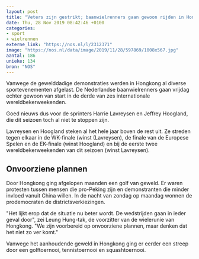 ```yaml
---
layout: post
title: "Veters zijn gestrikt; baanwielrenners gaan gewoon rijden in Hongkong"
date: Thu, 28 Nov 2019 08:42:46 +0100
categories: 
- sport 
- wielrennen 
externe_link: "https://nos.nl/l/2312371"
image: "https://nos.nl/data/image/2019/11/28/597869/1008x567.jpg"
aantal: 186
unieke: 134
bron: "NOS"
---
```


<p>Vanwege de gewelddadige demonstraties werden in Hongkong al diverse sportevenementen afgelast. De Nederlandse baanwielrenners gaan vrijdag echter gewoon van start in de derde van zes internationale wereldbekerweekenden.</p>
<p>Goed nieuws dus voor de sprinters Harrie Lavreysen en Jeffrey Hoogland, die dit seizoen toch al niet te stoppen zijn.</p>
<p>Lavreysen en Hoogland steken al het hele jaar boven de rest uit. Ze streden tegen elkaar in de WK-finale (winst (Lavreysen), de finale van de Europese Spelen en de EK-finale (winst Hoogland) en bij de eerste twee wereldbekerweekenden van dit seizoen (winst Lavreysen).</p>
<h2>Onvoorziene plannen</h2>
<p>Door Hongkong ging afgelopen maanden een golf van geweld. Er waren protesten tussen mensen die pro-Peking zijn en demonstranten die minder invloed vanuit China willen. In de nacht van zondag op maandag wonnen de prodemocraten de districtsverkiezingen.</p>
<p>"Het lijkt erop dat de situatie nu beter wordt. De wedstrijden gaan in ieder geval door", zei Leung Hung-tak, de voorzitter van de wielerunie van Hongkong. "We zijn voorbereid op onvoorziene plannen, maar denken dat het niet zo ver komt."</p>
<p>Vanwege het aanhoudende geweld in Hongkong ging er eerder een streep door een golftoernooi, tennistoernooi en squashtoernooi.</p>
